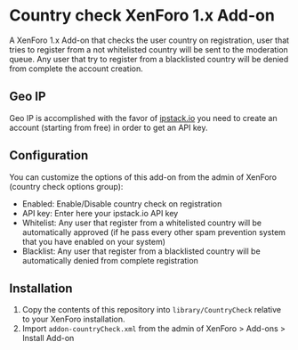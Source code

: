 # Country check XenForo 1.x Add-on
A XenForo 1.x Add-on that checks the user country on registration, 
user that tries to register from a not whitelisted country will be sent to the moderation queue. 
Any user that try to register from a blacklisted country will be denied from complete the account creation.

## Geo IP
Geo IP is accomplished with the favor of [ipstack.io](https://ipstack.io) 
you need to create an account (starting from free) in order to get an API key.

## Configuration
You can customize the options of this add-on from the admin of XenForo (country check options group):

- Enabled: Enable/Disable country check on registration
- API key: Enter here your ipstack.io API key
- Whitelist: Any user that register from a whitelisted country will be automatically approved (if he pass every other spam prevention system that you have enabled on your system)
- Blacklist: Any user that register from a blacklisted country will be automatically denied from complete registration

## Installation
1) Copy the contents of this repository into `library/CountryCheck` relative to your XenForo installation. 
2) Import `addon-countryCheck.xml` from the admin of XenForo > Add-ons > Install Add-on
